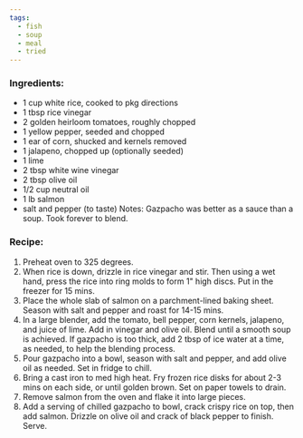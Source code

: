 ```yaml
---
tags:
  - fish
  - soup
  - meal
  - tried
---
```

### Ingredients:
- 1 cup white rice, cooked to pkg directions
- 1 tbsp rice vinegar
- 2 golden heirloom tomatoes, roughly chopped
- 1 yellow pepper, seeded and chopped
- 1 ear of corn, shucked and kernels removed
- 1 jalapeno, chopped up (optionally seeded)
- 1 lime
- 2 tbsp white wine vinegar
- 2 tbsp olive oil
- 1/2 cup neutral oil
- 1 lb salmon
- salt and pepper (to taste)
Notes: Gazpacho was better as a sauce than a soup. Took forever to blend. 

### Recipe:
1. Preheat oven to 325 degrees.
2. When rice is down, drizzle in rice vinegar and stir. Then using a wet hand, press the rice into ring molds to form 1" high discs. Put in the freezer for 15 mins. 
3. Place the whole slab of salmon on a parchment-lined baking sheet. Season with salt and pepper and roast for 14-15 mins. 
4. In a large blender, add the tomato, bell pepper, corn kernels, jalapeno, and juice of lime. Add in vinegar and olive oil. Blend until a smooth soup is  achieved. If gazpacho is too thick, add 2 tbsp of ice water at a time, as needed, to help the blending process. 
5. Pour gazpacho into a bowl, season with salt and pepper, and add olive oil as needed. Set in fridge to chill. 
6. Bring a cast iron to med high heat. Fry frozen rice disks for about 2-3 mins on each side, or until golden brown. Set on paper towels to drain.
7. Remove salmon from the oven and flake it into large pieces. 
8. Add a serving of chilled gazpacho to bowl, crack crispy rice on top, then add salmon. Drizzle on olive oil and crack of black pepper to finish. Serve. 
